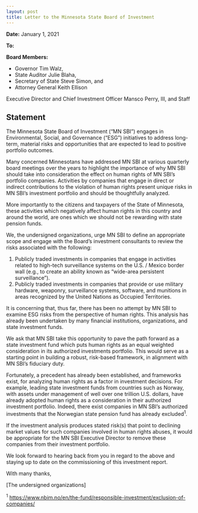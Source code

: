 ```yaml
---
layout: post
title: Letter to the Minnesota State Board of Investment
---
```


<b>Date:</b> January 1, 2021

<b>To:</b>

<b>Board Members:</b>
- Governor Tim Walz,
- State Auditor Julie Blaha,
- Secretary of State Steve Simon, and 
- Attorney General Keith Ellison

Executive Director and Chief Investment Officer Mansco Perry, III, and Staff



## Statement

The Minnesota State Board of Investment (“MN SBI”) engages in Environmental, Social, and Governance (“ESG”) initiatives to address long-term, material risks and opportunities that are expected to lead to positive portfolio outcomes. 

Many concerned Minnesotans have addressed MN SBI at various quarterly board meetings over the years to highlight the importance of why MN SBI should take into consideration the effect on human rights of MN SBI’s portfolio companies. Activities by companies that engage in direct or indirect contributions to the violation of human rights present unique risks in MN SBI’s investment portfolio and should be thoughtfully analyzed. 

More importantly to the citizens and taxpayers of the State of Minnesota, these activities which negatively affect human rights in this country and around the world, are ones which we should not be rewarding with state pension funds. 
 
We, the undersigned organizations, urge MN SBI to define an appropriate scope and engage with the Board’s investment consultants to review the risks associated with the following:
1. Publicly traded investments in companies that engage in activities related to high-tech surveillance systems on the U.S. / Mexico border wall (e.g., to create an ability known as “wide-area persistent surveillance”).
2. Publicly traded investments in companies that provide or use military hardware, weaponry, surveillance systems, software, and munitions in areas recognized by the United Nations as Occupied Territories.
 
It is concerning that, thus far, there has been no attempt by MN SBI to examine ESG risks from the perspective of human rights. This analysis has already been undertaken by many financial institutions, organizations, and state investment funds. 

We ask that MN SBI take this opportunity to pave the path forward as a state investment fund which puts human rights as an equal weighted consideration in its authorized investments portfolio. This would serve as a starting point in building a robust, risk-based framework, in alignment with MN SBI’s fiduciary duty.
 
Fortunately, a precedent has already been established, and frameworks exist, for analyzing human rights as a factor in investment decisions. For example, leading state investment funds from countries such as Norway, with assets under management of well over one trillion U.S. dollars, have already adopted human rights as a consideration in their authorized investment portfolio. Indeed, there exist companies in MN SBI’s authorized investments that the Norwegian state pension fund has already excluded<sup>1</sup>.
 
If the investment analysis produces stated risk(s) that point to declining market values for such companies involved in human rights abuses, it would be appropriate for the MN SBI Executive Director to remove these companies from their investment portfolio.
 
We look forward to hearing back from you in regard to the above and staying up to date on the commissioning of this investment report.
 
With many thanks,
 
[The undersigned organizations]

<sup>1</sup> https://www.nbim.no/en/the-fund/responsible-investment/exclusion-of-companies/
